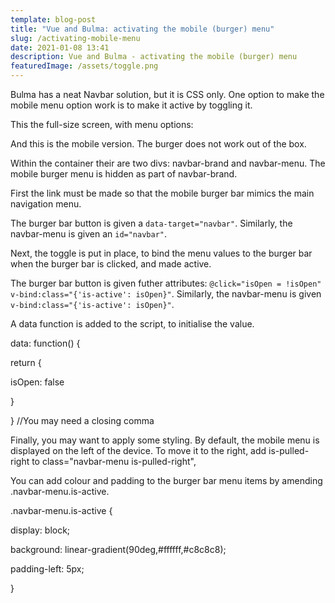 ```yaml
---
template: blog-post
title: "Vue and Bulma: activating the mobile (burger) menu"
slug: /activating-mobile-menu
date: 2021-01-08 13:41
description: Vue and Bulma - activating the mobile (burger) menu
featuredImage: /assets/toggle.png
---
```

Bulma has a neat Navbar solution, but it is CSS only. One option to make the mobile menu option work is to make it active by toggling it.

This the full-size screen, with menu options:



And this is the mobile version. The burger does not work out of the box.



Within the container their are two divs: navbar-brand and navbar-menu. The mobile burger menu is hidden as part of navbar-brand.

First the link must be made so that the mobile burger bar mimics the main navigation menu.

The burger bar button is given a ```data-target="navbar"```. Similarly, the navbar-menu is given an ```id="navbar"```.

Next, the toggle is put in place, to bind the menu values to the burger bar when the burger bar is clicked, and made active.

The burger bar button is given futher attributes: ```@click="isOpen = !isOpen" v-bind:class="{'is-active': isOpen}"```. Similarly, the navbar-menu is given ```v-bind:class="{'is-active': isOpen}"```.

A data function is added to the script, to initialise the value.


data: function() {

return {

isOpen: false

}

} //You may need a closing comma

Finally, you may want to apply some styling. By default, the mobile menu is displayed on the left of the device. To move it to the right, add is-pulled-right to class="navbar-menu is-pulled-right",

You can add colour and padding to the burger bar menu items by amending .navbar-menu.is-active.

.navbar-menu.is-active {

display: block;

background: linear-gradient(90deg,#ffffff,#c8c8c8);

padding-left: 5px;

}